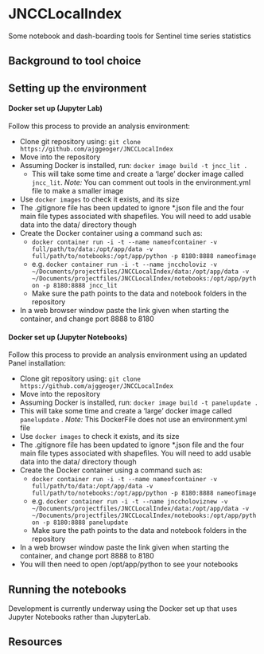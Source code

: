 # JNCCLocalIndex
Some notebook and dash-boarding tools for Sentinel time series statistics

## Background to tool choice

## Setting up the environment
#### Docker set up (Jupyter Lab)
Follow this process to provide an analysis environment:
* Clone git repository using: `git clone https://github.com/ajggeoger/JNCCLocalIndex`
* Move into the repository
* Assuming Docker is installed, run: `docker image build -t jncc_lit .`
  * This will take some time and create a ‘large’ docker image called `jncc_lit`. _Note:_ You can comment out tools in the environment.yml file to make a smaller image
* Use `docker images` to check it exists, and its size
* The .gitignore file has been updated to ignore *.json file and the four main file types associated with shapefiles. You will need to add usable data into the data/ directory though
* Create the Docker container using a command such as:
  * `docker container run -i -t --name nameofcontainer -v full/path/to/data:/opt/app/data -v full/path/to/notebooks:/opt/app/python -p 8180:8888 nameofimage` 
  * e.g. `docker container run -i -t --name jnccholoviz -v ~/Documents/projectfiles/JNCCLocalIndex/data:/opt/app/data -v ~/Documents/projectfiles/JNCCLocalIndex/notebooks:/opt/app/python -p 8180:8888 jncc_lit`
  * Make sure the path points to the data and notebook folders in the repository
* In a web browser window paste the link given when starting the container, and change port 8888 to 8180

#### Docker set up (Jupyter Notebooks)
Follow this process to provide an analysis environment using an updated Panel installation:
* Clone git repository using: `git clone https://github.com/ajggeoger/JNCCLocalIndex`
* Move into the repository
* Assuming Docker is installed, run: `docker image build -t panelupdate .`
* This will take some time and create a ‘large’ docker image called `panelupdate` . _Note:_ This DockerFile does not use an environment.yml file 
* Use `docker images` to check it exists, and its size
* The .gitignore file has been updated to ignore *.json file and the four main file types associated with shapefiles. You will need to add usable data into the data/ directory though
* Create the Docker container using a command such as:
  * `docker container run -i -t --name nameofcontainer -v full/path/to/data:/opt/app/data -v full/path/to/notebooks:/opt/app/python -p 8180:8888 nameofimage` 
  * e.g. `docker container run -i -t --name jnccholoviznew -v ~/Documents/projectfiles/JNCCLocalIndex/data:/opt/app/data -v ~/Documents/projectfiles/JNCCLocalIndex/notebooks:/opt/app/python -p 8180:8888 panelupdate`
  * Make sure the path points to the data and notebook folders in the repository
* In a web browser window paste the link given when starting the container, and change port 8888 to 8180
* You will then need to open /opt/app/python to see your notebooks

## Running the notebooks
Development is currently underway using the Docker set up that uses Jupyter Notebooks rather than JupyterLab. 

## Resources